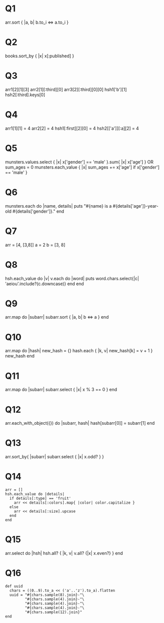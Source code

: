 # Q1
arr.sort { |a, b| b.to_i <=> a.to_i }

# Q2
books.sort_by { |x| x[:published] }

# Q3
arr1[2][1][3]
arr2[1][:third][0]
arr3[2][:third][0][0]
hsh1['b'][1]
hsh2[:third].keys[0]

# Q4
arr1[1][1] = 4
arr2[2] = 4
hsh1[:first][2][0] = 4
hsh2[['a']][:a][2] = 4

# Q5
munsters.values.select { |x| x['gender'] == 'male' }.sum{ |x| x['age'] }
OR
sum_ages = 0
munsters.each_value { |x| sum_ages += x['age'] if x['gender'] == 'male' }

# Q6
munsters.each do |name, details|
  puts "#{name} is a #{details['age']}-year-old #{details['gender']}."
end

# Q7
arr = [4, [3,8]]
a = 2
b = [3, 8]

# Q8
hsh.each_value do |v| 
  v.each do |word|
    puts word.chars.select{|c| 'aeiou'.include?(c.downcase)}
  end
end

# Q9
arr.map do |subarr|
  subarr.sort { |a, b| b <=> a }
end

# Q10
arr.map do |hash|
  new_hash = {}
  hash.each { |k, v| new_hash[k] = v + 1 }
  new_hash
end

# Q11
arr.map do |subarr|
  subarr.select { |x| x % 3 == 0 }
end

# Q12
arr.each_with_object({}) do |subarr, hash|
  hash[subarr[0]] = subarr[1]
end

# Q13
arr.sort_by{ |subarr| subarr.select { |x| x.odd?  } }

# Q14
```
arr = []
hsh.each_value do |details|
  if details[:type] == 'fruit'
    arr << details[:colors].map{ |color| color.capitalize }
  else
    arr << details[:size].upcase
  end
end
```

# Q15
arr.select do |hsh|
  hsh.all? { |k, v| v.all? {|x| x.even?} }
end

# Q16
```
def uuid
  chars = ((0..9).to_a << ('a'..'z').to_a).flatten
  uuid = "#{chars.sample(8).join}-"\
         "#{chars.sample(4).join}-"\
         "#{chars.sample(4).join}-"\
         "#{chars.sample(4).join}-"\
         "#{chars.sample(12).join}"
end
```
